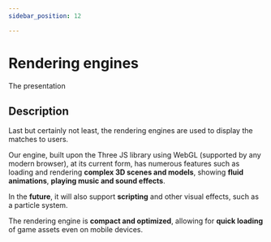 ```yaml
---
sidebar_position: 12

---
```


# Rendering engines

The presentation

## Description

Last but certainly not least, the rendering engines are used to display the matches to users.

Our engine, built upon the Three JS library using WebGL (supported by any modern browser), at its current form, has numerous features such as loading and rendering **complex 3D scenes and models**, showing **fluid animations**, **playing music and sound effects**.

In the **future**, it will also support **scripting** and other visual effects, such as a particle system.

The rendering engine is **compact and optimized**, allowing for **quick loading** of game assets even on mobile devices.